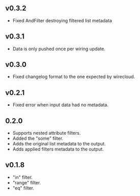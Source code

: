 ## v0.3.2

- Fixed AndFilter destroying filtered list metadata

## v0.3.1

- Data is only pushed once per wiring update.

## v0.3.0

- Fixed changelog format to the one expected by wirecloud.

## v0.2.1

- Fixed error when input data had no metadata.

## 0.2.0

- Supports nested attribute filters.
- Added the "some" filter.
- Adds the original list metadata to the output.
- Adds applied filters metadata to the output.

## v0.1.8

- "in" filter.
- "range" filter.
- "eq" filter.